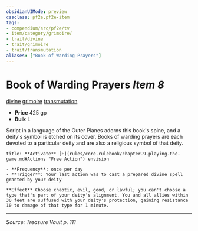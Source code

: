 ```yaml
---
obsidianUIMode: preview
cssclass: pf2e,pf2e-item
tags:
- compendium/src/pf2e/tv
- item/category/grimoire/
- trait/divine
- trait/grimoire
- trait/transmutation
aliases: ["Book of Warding Prayers"]
---
```

# Book of Warding Prayers *Item 8*  
[divine](divine.md "Divine Tradition Trait")  [grimoire](grimoire-som.md "Grimoire Item Trait")  [transmutation](transmutation.md "Transmutation School Trait")  

- **Price** 425 gp
- **Bulk** L

Script in a language of the Outer Planes adorns this book's spine, and a deity's symbol is etched on its cover. Books of warding prayers are each devoted to a particular deity and are also a religious symbol of that deity.

```ad-embed-ability
title: **Activate** [F](rules/core-rulebook/chapter-9-playing-the-game.md#Actions "Free Action") envision

- **Frequency**: once per day
- **Trigger**: Your last action was to cast a prepared divine spell granted by your deity

**Effect** Choose chaotic, evil, good, or lawful; you can't choose a type that's part of your deity's alignment. You and all allies within 30 feet are suffused with your deity's protection, gaining resistance 10 to damage of that type for 1 minute.
```


---
*Source: Treasure Vault p. 111*